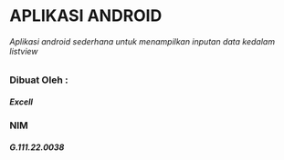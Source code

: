 # APLIKASI ANDROID
###### Aplikasi android sederhana untuk menampilkan inputan data kedalam listview

### Dibuat Oleh :
##### Excell
### NIM
##### G.111.22.0038